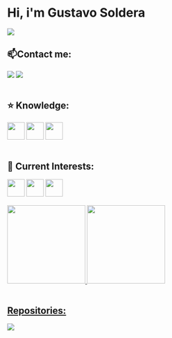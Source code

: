 <h1>Hi, i'm Gustavo Soldera</h1>
<a href="#" target="_blank"><img src="https://media.discordapp.net/attachments/1109870440945565726/1109870467852013790/header.png"/></a>
<h2>📫Contact me:</h2>
<div>
  <a href = "mailto:gustavo.soldera@gmail.com"><img src="https://img.shields.io/badge/Gmail-D14836?style=for-the-badge&logo=gmail&logoColor=white" target="_blank"></a>
  <a href="https://www.linkedin.com/in/g-soldera/" target="_blank"><img src="https://img.shields.io/badge/-LinkedIn-%230077B5?style=for-the-badge&logo=linkedin&logoColor=white" target="_blank"></a>   
</div>
<br>
<h2>⭐️ Knowledge:</h2>
<div>
 <img src="https://cdn.jsdelivr.net/gh/devicons/devicon/icons/html5/html5-original.svg" width="40" height="40"/> <img src="https://cdn.jsdelivr.net/gh/devicons/devicon/icons/css3/css3-original.svg" width="40" height="40"/> <img src="https://cdn.jsdelivr.net/gh/devicons/devicon/icons/javascript/javascript-original.svg" width="40" height="40"/> 
</div>
<br>
<h2>🌱 Current Interests:</h2>
<div>
 <img src="https://cdn.jsdelivr.net/gh/devicons/devicon/icons/react/react-original.svg" width="40" height="40"/> <img src="https://cdn.jsdelivr.net/gh/devicons/devicon/icons/nodejs/nodejs-original.svg" width="40" height="40"/> <img src="https://cdn.jsdelivr.net/gh/devicons/devicon/icons/bootstrap/bootstrap-original.svg" width="40" height="40"/> 
</div>
<br>
<div>
  <a href="https://github.com/g-soldera">
  <img height="180em" src="https://github-readme-stats.vercel.app/api/top-langs/?username=g-soldera&layout=compact&langs_count=7&theme=dracula"/>
  <img height="180em" src="https://github-readme-stats.vercel.app/api?username=g-soldera&show_icons=true&theme=dracula&include_all_commits=true&count_private=true"/>
</div>
<br>
<h2>Repositories:</h2>
<a href="https://g-soldera.github.io/social-linking/"><img src="https://cdn.discordapp.com/attachments/1109870440945565726/1109874072097144943/sociallinkingHeader.png"/></a>
